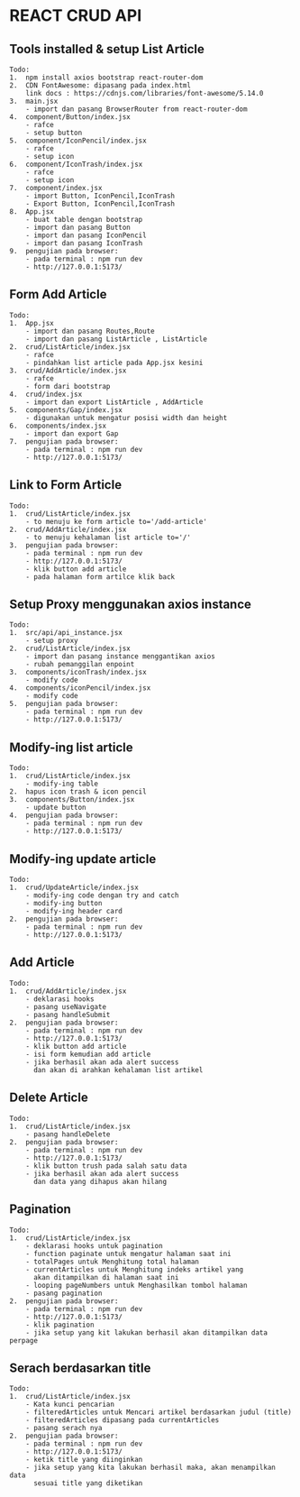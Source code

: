 # REACT CRUD API

## Tools installed & setup List Article

    Todo:
    1.  npm install axios bootstrap react-router-dom
    2.  CDN FontAwesome: dipasang pada index.html
        link docs : https://cdnjs.com/libraries/font-awesome/5.14.0
    3.  main.jsx
        - import dan pasang BrowserRouter from react-router-dom
    4.  component/Button/index.jsx
        - rafce
        - setup button
    5.  component/IconPencil/index.jsx
        - rafce
        - setup icon
    6.  component/IconTrash/index.jsx
        - rafce
        - setup icon
    7.  component/index.jsx
        - import Button, IconPencil,IconTrash
        - Export Button, IconPencil,IconTrash
    8.  App.jsx
        - buat table dengan bootstrap
        - import dan pasang Button
        - import dan pasang IconPencil
        - import dan pasang IconTrash
    9.  pengujian pada browser:
        - pada terminal : npm run dev
        - http://127.0.0.1:5173/

## Form Add Article

    Todo:
    1.  App.jsx
        - import dan pasang Routes,Route
        - import dan pasang ListArticle , ListArticle
    2.  crud/ListArticle/index.jsx
        - rafce
        - pindahkan list article pada App.jsx kesini
    3.  crud/AddArticle/index.jsx
        - rafce
        - form dari bootstrap
    4.  crud/index.jsx
        - import dan export ListArticle , AddArticle
    5.  components/Gap/index.jsx
        - digunakan untuk mengatur posisi width dan height
    6.  components/index.jsx
        - import dan export Gap
    7.  pengujian pada browser:
        - pada terminal : npm run dev
        - http://127.0.0.1:5173/

## Link to Form Article

    Todo:
    1.  crud/ListArticle/index.jsx
        - to menuju ke form article to='/add-article'
    2.  crud/AddArticle/index.jsx
        - to menuju kehalaman list article to='/'
    3.  pengujian pada browser:
        - pada terminal : npm run dev
        - http://127.0.0.1:5173/
        - klik button add article
        - pada halaman form artilce klik back

## Setup Proxy menggunakan axios instance

    Todo:
    1.  src/api/api_instance.jsx
        - setup proxy
    2.  crud/ListArticle/index.jsx
        - import dan pasang instance menggantikan axios
        - rubah pemanggilan enpoint
    3.  components/iconTrash/index.jsx
        - modify code
    4.  components/iconPencil/index.jsx
        - modify code
    5.  pengujian pada browser:
        - pada terminal : npm run dev
        - http://127.0.0.1:5173/

## Modify-ing list article

    Todo:
    1.  crud/ListArticle/index.jsx
        - modify-ing table
    2.  hapus icon trash & icon pencil
    3.  components/Button/index.jsx
        - update button
    4.  pengujian pada browser:
        - pada terminal : npm run dev
        - http://127.0.0.1:5173/

## Modify-ing update article

    Todo:
    1.  crud/UpdateArticle/index.jsx
        - modify-ing code dengan try and catch
        - modify-ing button
        - modify-ing header card
    2.  pengujian pada browser:
        - pada terminal : npm run dev
        - http://127.0.0.1:5173/

## Add Article

    Todo:
    1.  crud/AddArticle/index.jsx
        - deklarasi hooks
        - pasang useNavigate
        - pasang handleSubmit
    2.  pengujian pada browser:
        - pada terminal : npm run dev
        - http://127.0.0.1:5173/
        - klik button add article
        - isi form kemudian add article
        - jika berhasil akan ada alert success
          dan akan di arahkan kehalaman list artikel

## Delete Article

    Todo:
    1.  crud/ListArticle/index.jsx
        - pasang handleDelete
    2.  pengujian pada browser:
        - pada terminal : npm run dev
        - http://127.0.0.1:5173/
        - klik button trush pada salah satu data
        - jika berhasil akan ada alert success
          dan data yang dihapus akan hilang

## Pagination

    Todo:
    1.  crud/ListArticle/index.jsx
        - deklarasi hooks untuk pagination
        - function paginate untuk mengatur halaman saat ini
        - totalPages untuk Menghitung total halaman
        - currentArticles untuk Menghitung indeks artikel yang
          akan ditampilkan di halaman saat ini
        - looping pageNumbers untuk Menghasilkan tombol halaman
        - pasang pagination
    2.  pengujian pada browser:
        - pada terminal : npm run dev
        - http://127.0.0.1:5173/
        - klik pagination
        - jika setup yang kit lakukan berhasil akan ditampilkan data perpage

## Serach berdasarkan title

    Todo:
    1.  crud/ListArticle/index.jsx
        - Kata kunci pencarian
        - filteredArticles untuk Mencari artikel berdasarkan judul (title)
        - filteredArticles dipasang pada currentArticles
        - pasang serach nya
    2.  pengujian pada browser:
        - pada terminal : npm run dev
        - http://127.0.0.1:5173/
        - ketik title yang diinginkan
        - jika setup yang kita lakukan berhasil maka, akan menampilkan data
          sesuai title yang diketikan
